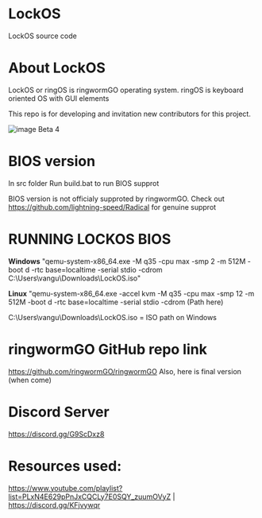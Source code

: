 # LockOS
LockOS source code

# About LockOS
LockOS or ringOS is ringwormGO operating system.
ringOS is keyboard oriented OS with GUI elements

This repo is for developing and invitation new contributors for this project.

![image](https://user-images.githubusercontent.com/83548580/133824416-455bc2d8-3364-4ffd-abd6-24bff779af32.png)
Beta 4

# BIOS version
In src folder
Run build.bat to run BIOS supprot

BIOS version is not officialy supproted by ringwormGO. Check out https://github.com/lightning-speed/Radical for genuine supprot

# RUNNING LOCKOS BIOS
**Windows**
"qemu-system-x86_64.exe -M q35 -cpu max -smp 2 -m 512M -boot d -rtc base=localtime -serial stdio -cdrom C:\Users\vangu\Downloads\LockOS.iso"

**Linux**
"qemu-system-x86_64.exe -accel kvm -M q35 -cpu max -smp 12 -m 512M -boot d -rtc base=localtime -serial stdio -cdrom (Path here)

C:\Users\vangu\Downloads\LockOS.iso = ISO path on Windows

# ringwormGO GitHub repo link
https://github.com/ringwormGO/ringwormGO
Also, here is final version (when come)

# Discord Server
https://discord.gg/G9ScDxz8

# Resources used:
https://www.youtube.com/playlist?list=PLxN4E629pPnJxCQCLy7E0SQY_zuumOVyZ | 
https://discord.gg/KFjvywqr
